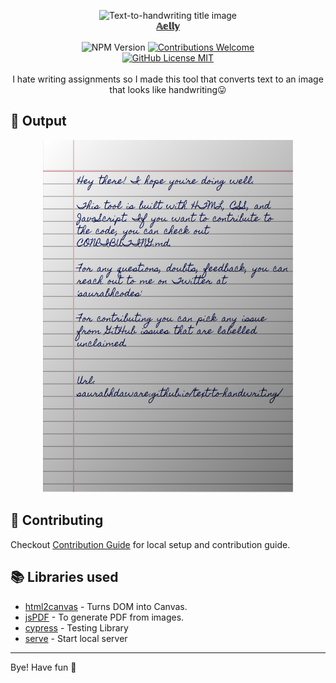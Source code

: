 <p align="center">
<img alt="Text-to-handwriting title image" src="https://te.legra.ph/file/a0c2cb0828648530d7c2e.jpg" /> 
<br/><b><a href="https://AellyRbot.github.io/Aelly.ai/">𝔸𝕖𝕝𝕝𝕪</a></b><br/><br/><img alt="NPM Version" src="https://img.shields.io/github/package-json/v/AellyRbot/Aelly.ai?style=for-the-badge&labelColor=black&logo=npm&color=darkred" /> <a href="#contributing"><img alt="Contributions Welcome" src="https://img.shields.io/badge/contributions-welcome-brightgreen?style=for-the-badge&labelColor=black&logo=github"></a> <br/><a href="https://github.com/AellyOfficial/Aelly.ai/blob/main/LICENSE"> <img alt="GitHub License MIT" src="https://img.shields.io/github/license/AellyRbot/Aelly?style=for-the-badge&labelColor=black&logo=github"> </a></a><br/><br/> I hate writing assignments so I made this tool that converts text to an image that looks like handwriting😛

</p>



## 🌠 Output

<p align="center"><img width="400" alt="Sample image of output" src="sample.jpeg" />

## 🤗 Contributing

Checkout [Contribution Guide](CONTRIBUTING.md) for local setup and contribution guide.

## 📚 Libraries used

- [html2canvas](https://github.com/niklasvh/html2canvas) - Turns DOM into Canvas.
- [jsPDF](https://github.com/MrRio/jsPDF) - To generate PDF from images.
- [cypress](https://github.com/cypress-io/cypress) - Testing Library
- [serve](https://github.com/zeit/serve) - Start local server

---


Bye!
Have fun 🦄
